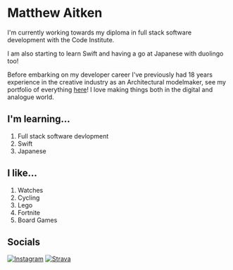 # Matthew Aitken

I'm currently working towards my diploma in full stack software development with the Code Institute.

I am also starting to learn Swift and having a go at Japanese with duolingo too!

Before embarking on my developer career I've previously had 18 years experience in the creative industry as an Architectural modelmaker, see my portfolio of everything [here](https://apeskinian.github.io/)! I love making things both in the digital and analogue world.

## I'm learning...
1. Full stack software devlopment
3. Swift
4. Japanese

## I like...
1. Watches
2. Cycling
3. Lego
4. Fortnite
5. Board Games

## Socials

[![Instagram](https://img.shields.io/badge/Instagram-1F1F1F?logo=instagram&logoColor=E4405F)](https://www.instagram.com/apeskinian/)
[![Strava](https://img.shields.io/badge/Strava-1F1F1F?logo=strava&logoColor=FC4C02)](https://www.strava.com/athletes/138497633)


